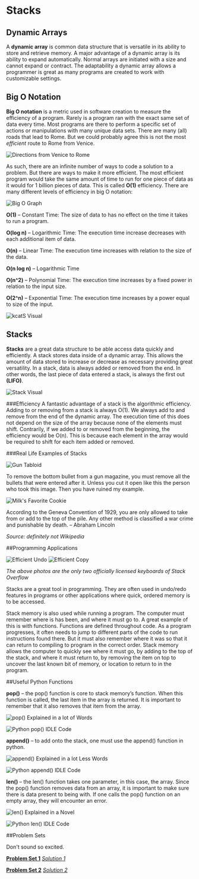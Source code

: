 # Stacks

## Dynamic Arrays
A **dynamic array** is common data structure that is versatile in its ability to store and retrieve memory. A major
advantage of a dynamic array is its ability to expand automatically. Normal arrays are initiated with a size and cannot
expand or contract. The adaptability a dynamic array allows a programmer is great as many programs are created to work
with customizable settings.

## Big O Notation
**Big O notation** is a metric used in software creation to measure the efficiency of a program. Rarely is a program ran
with the exact same set of data every time. Most programs are there to perform a specific set of actions or
manipulations with many unique data sets. There are many (all) roads that lead to Rome. But we could probably agree this
is not the most _efficient_ route to Rome from Venice.

![Directions from Venice to Rome](veniceToRome.png)

As such, there are an infinite number of ways to code a solution to a problem. But there are ways to make it more
efficient.  The most efficient program would take the same amount of time to run for one piece of data as it would
for 1 billion pieces of data. This is called **O(1)** efficiency. There are many different levels of efficiency in big O
notation:

![Big O Graph](bigO_graph.png)

**O(1)**  – Constant Time: The size of data to has no effect on the time it takes to run a program.

**O(log n)**  – Logarithmic Time: The execution time increase decreases with each additional item of data.

**O(n)** – Linear Time: The execution time increases with relation to the size of the data.

**O(n log n)** – Logarithmic Time

**O(n^2)** – Polynomial Time: The execution time increases by a fixed power in relation to the input size.

**O(2^n)** – Exponential Time: The execution time increases by a power equal to size of the input.

![kcatS Visual](kcatS.png)

## Stacks
**Stacks** are a great data structure to be able access data quickly and efficiently. A stack stores data inside of a
dynamic array. This allows the amount of data stored to increase or decrease as necessary providing great versatility.
In a stack, data is always added or removed from the end. In other words, the last piece of data entered a stack, is
always the first out **(LIFO)**.

![Stack Visual](push.pop_visual.png)

###Efficiency
A fantastic advantage of a stack is the algorithmic efficiency. Adding to or removing from a stack is always O(1). We
always add to and remove from the end of the dynamic array. The execution time of this does not depend on the size of
the array because none of the elements must shift. Contrarily, if we added to or removed from the beginning, the
efficiency would be O(n). This is because each element in the array would be required to shift for each item added or
removed.

###Real Life Examples of Stacks

![Gun Tabloid](gun_magazine.png)

To remove the bottom bullet from a gun magazine, you must remove all the bullets that were entered after it. Unless
you cut it open like this the person who took this image. Then you have ruined my example.

![Milk's Favorite Cookie](oreos.png)

According to the Geneva Convention of 1929, you are only allowed to take from or add to the top of the pile. Any other
method is classified a war crime and punishable by death. – Abraham Lincoln

_Source: definitely not Wikipedia_

##Programming Applications

![Efficient Undo](ctrl+z.png) ![Efficient Copy](ctrl+c.png)

*The above photos are the only two officially licensed keyboards of Stack Overflow*

Stacks are a great tool in programming. They are often used in undo/redo features in programs or other applications
where quick, ordered memory is to be accessed.

Stack memory is also used while running a program. The computer must remember where is has been, and where it must go
to. A great example of this is with functions. Functions are defined throughout code. As a program progresses, it often
needs to jump to different parts of the code to run instructions found there. But it must also remember where it was so
that it can return to compiling to program in the correct order. Stack memory allows the computer to quickly see where
it must go, by adding to the top of the stack, and where it must return to, by removing the item on top to uncover the
last known bit of memory, or location to return to in the program.

##Useful Python Functions

**pop()** – the pop() function is core to stack memory’s function. When this function is called, the last item in the
array is returned. It is important to remember that it also removes that item from the array.

![pop() Explained in a lot of Words](pop()definition.png)

![Python pop() IDLE Code](pop()code.png)

**append()** – to add onto the stack, one must use the append() function in python.

![append() Explained in a lot Less Words](append()definition.png)

![Python append() IDLE Code](append()code.png)

**len()** – the len() function takes one parameter, in this case, the array. Since the pop() function removes data from
an array, it is important to make sure there is data present to being with. If one calls the pop() function on an empty
array, they will encounter an error.

![len() Explained in a Novel](len()definition.png)

![Python len() IDLE Code](len()code.png)


##Problem Sets

Don't sound so excited.

[**Problem Set 1**](https://github.com/stonks4elon/CSE212_final_project/blob/master/Stack/stack_problem_1.py)
[_Solution 1_](https://github.com/stonks4elon/CSE212_final_project/blob/master/Stack/stack_solution_1.py)

[**Problem Set 2**](https://github.com/stonks4elon/CSE212_final_project/blob/master/Stack/stack_problem_2.py)
[_Solution 2_](https://github.com/stonks4elon/CSE212_final_project/blob/master/Stack/stack_solution_2.py)

